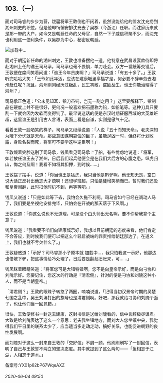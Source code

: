 ## 103.（一）
面对司马睿的步步为营，跋扈将军王敦倒也不闲着，虽然没能给他的盟友沈充捞到湘州刺史的职位，但是他却悄悄安排沈充去了吴郡（今浙江）任职。而沈家历来就是那一带的大户，如今又是朝廷任命的父母官，自然一下子威信积聚不少，而沈充也利用这一便利条件，以吴郡为中心，秘密反朝廷。



![](https://pic2.zhimg.com/v2-03a84375118a2455a64fb36a9e91a21b.webp)加载中...

而对于朝廷新任命的湘州刺史，王敦也准备摆他一道。他特意在武昌设宴款待即将赴湘州上任的谯王司马承，司马承也毫不畏惧，单刀赴会。双方一番觥筹交错后，王敦便在席间笑着问道：「谯王今年贵庚啊？」司马承说道：「有五十多了。」王敦听完哈哈大笑：「王爷如此年迈，应该在建康城里享福才是，何必要不辞辛劳去湘州赴任呢？况且，湘州刚刚经历过叛乱，民生凋敝，盗匪丛生，谯王你能治理得了湘州？」



司马承正色道：「公未见知耳，铅刀虽钝，岂无一割之用？」这里要解释下，铅制品在硬度上并不是很好，更何况一般喜欢把石墨称为铅，如铅笔等。这种刀具只要割一下就会因为发软而变得钝了。最早说这话的便是东汉时期征服西域的大英雄班超，这里谯王是引用古人言语，表面上看是自谦，实则是傲气十足。



看着王敦一脸哂笑的样子，司马承又继续说道：「人说『五十而知天命』，老夫深知为陛下分忧就是天命。那些意图谋朝篡位的臣子，虽能逞凶一时，但终将计划败露，身败名裂而死，将军可不要学这种逆臣啊！」



王敦觍着笑脸送别了司马承，钱凤看见司马承上了船，有些忧虑地说道：「将军，如若放任谯王去了湘州，日后我们起兵他便会是在我们大后方的心腹之患。纵虎归山，悔之何及啊！我看不如将其扣押，到时候……」



王敦摆了摆手，说道：「你当谯王是猛虎，我只当他是黔驴啊。他无知无畏，空口说大话正反衬出他志大才疏啊！还想学班超，只怕是徒增笑柄而已。暂时我们还没和皇帝闹翻，此时扣他时机不到，再等等吧。」



钱凤又说道：「只是如此等下去，我怕会久拖不利啊。司马睿如今已经在调动人马了，我们要是坐视他安排完毕，只怕会在开战的那天落于下风啊。」



王敦说道：「你这么说也不无道理，可是没个由头师出无名啊，要不你帮我拿个主意？」



钱凤说道：「我看要不咱们向建康城示好，我想以目前朝廷的态度来看，他们肯定不会答应，到时候我们便可以把这么个轻启战端的罪责推给朝廷那边了。在道义上，我们也就不亏欠什么了。」



王敦疑惑道：「示好？司马睿那小子原本就
 ![]()加载中...，我只怕我这一示好，他那边也借坡下驴，把这事情给冷处理了，日后要是翻起旧账来，可……」



钱凤眯着眼睛笑道：「将军您可是大错特错啊，您不是向皇帝示好，而是向刁协和刘隗示好。您要记住，您这次的行动是『清君侧』，针对的便是刁协和刘隗这种小人，而不是当朝皇帝。」



「清君侧？」王敦的眼珠子转悠了两圈，喃喃说道，「记得当初汉景帝时期的吴楚七国之乱中，吴王刘濞打出的旗号也是清君侧啊。好吧，那我就给刁协和刘隗个面子，也让他们当一回晁错。」



很快，王敦便修书一封送去建康，这封书信是送给刘隗看的，信中言辞极尽谦卑。大致是给刘隗表达了这么一个意思：老夫我坐镇地方，而刘大人您坐镇中央，我觉得我们平日里的联系太少了，应当适当多走动走动，搞好关系，也能促进朝野的良性发展啊。



而刘隗对于这么一封来自王敦的「交好信」不屑一顾，他刷刷刷写了一封回信，表明了自己与王敦誓不两立的坚决态度。其中就提到了这么两句——「鱼相忘于江湖，人相忘于道术。」



备案号:YX01p62bP67WqeAXZ


###### 2020-06-04 09:50

